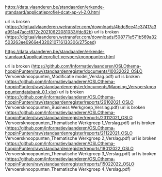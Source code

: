 


https://data.vlaanderen.be/standaarden/erkende-standaard/applicatieprofiel-dcat-ap-vl-2.0.html

url is broken (https://digitaalvlaanderen.wetransfer.com/downloads/4bdc8ee41c37417a3a951a47accf872c20210622081033/fdc82b)
url is broken (https://digitaalvlaanderen.wetransfer.com/downloads/508771e571b569a32503263ee0966e4320210716133306/275ced)



https://data.vlaanderen.be/standaarden/erkende-standaard/applicatieprofiel-vervoersknooppunten.html

url is broken (https://github.com/Informatievlaanderen/OSLOthema-hoppinPunten/raw/standaardenregister/documents/10032022_OSLO Vervoersknooppunten_Modificatie model_Verslag.pdf)
url is broken (https://github.com/Informatievlaanderen/OSLOthema-hoppinPunten/raw/standaardenregister/documents/Mapping_Vervoersknooppuntendatabank_0.1.xlsx)
url is broken (https://github.com/Informatievlaanderen/OSLOthema-hoppinPunten/raw/standaardenregister/reports/26102021_OSLO Vervoersknooppunten_Business Werkgroep_Verslag.pdf)
url is broken (https://github.com/Informatievlaanderen/OSLOthema-hoppinPunten/raw/standaardenregister/reports/23112021_OSLO Vervoersknooppunten_Thematische Werkgroep 1_Verslag.pdf)
url is broken (https://github.com/Informatievlaanderen/OSLOthema-hoppinPunten/raw/standaardenregister/reports/21122021_OSLO Vervoersknooppunten_Thematische Werkgroep 2_Verslag.pdf)
url is broken (https://github.com/Informatievlaanderen/OSLOthema-hoppinPunten/raw/standaardenregister/reports/18012022_OSLO Vervoersknooppunten_Thematische Werkgroep 3_Verslag.pdf)
url is broken (https://github.com/Informatievlaanderen/OSLOthema-hoppinPunten/raw/standaardenregister/reports/15022022_OSLO Vervoersknooppunten_Thematische Werkgroep 4_Verslag.pdf)
